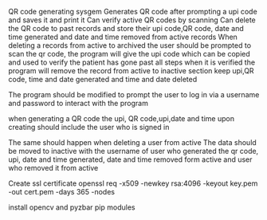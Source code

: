 QR code generating sysgem
Generates QR code after prompting a upi code and saves it and print it
Can verify active QR codes by scanning 
Can delete the QR code to past records and store their upi code,QR code, date and time generated and date and time removed from active records
When deleting a records from active to archived the user should be prompted to scan the qr code, the program will give the upi code which can be copied and used to verify the patient has gone past all steps
when it is verified the program will remove the record from active to inactive section keep upi,QR code, time and date generated and time and date deleted

The program should be modified to prompt the user to log in via a username and password to interact with the program

when generating a QR code the upi, QR code,upi,date and time upon creating should include the user who is signed in

The same should happen when deleting a user from active 
The data should be moved to inactive with the username of user who generated the qr code, upi, date and time generated, date and time removed form active and user who removed it from active


Create ssl certificate
openssl req -x509 -newkey rsa:4096 -keyout key.pem -out cert.pem -days 365 -nodes

install opencv and pyzbar pip modules